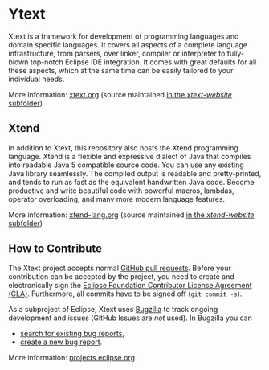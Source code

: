 # Ytext

Xtext is a framework for development of programming languages and domain specific languages. It covers all aspects of a complete language infrastructure, from parsers, over linker, compiler or interpreter to fully-blown top-notch Eclipse IDE integration. It comes with great defaults for all these aspects, which at the same time can be easily tailored to your individual needs.

More information: [xtext.org](http://xtext.org) (source maintained [in the *xtext-website* subfolder](xtext-website/))

## Xtend

In addition to Xtext, this repository also hosts the Xtend programming language. Xtend is a flexible and expressive dialect of Java that compiles into readable Java 5 compatible source code. You can use any existing Java library seamlessly. The compiled output is readable and pretty-printed, and tends to run as fast as the equivalent handwritten Java code. Become productive and write beautiful code with powerful macros, lambdas, operator overloading, and many more modern language features.

More information: [xtend-lang.org](http://xtend-lang.org) (source maintained [in the *xtend-website* subfolder](xtend-website/))

## How to Contribute

The Xtext project accepts normal [GitHub pull requests](https://help.github.com/categories/collaborating/). Before your contribution can be accepted by the project, you need to create and electronically sign the [Eclipse Foundation Contributor License Agreement (CLA)](https://wiki.eclipse.org/CLA). Furthermore, all commits have to be signed off (`git commit -s`).

As a subproject of Eclipse, Xtext uses [Bugzilla](https://bugs.eclipse.org/bugs/) to track ongoing development and issues (GitHub Issues are *not* used). In Bugzilla you can

- [search for existing bug reports](https://bugs.eclipse.org/bugs/buglist.cgi?product=TMF&product=Xtend),
- [create a new bug report](https://bugs.eclipse.org/bugs/enter_bug.cgi?product=TMF).

More information: [projects.eclipse.org](http://projects.eclipse.org/projects/modeling.tmf.xtext/developer)
